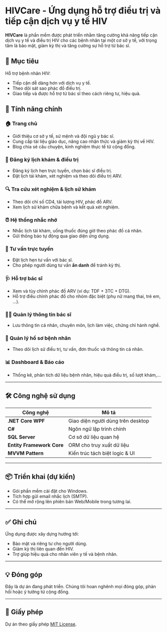 # HIVCare - Ứng dụng hỗ trợ điều trị và tiếp cận dịch vụ y tế HIV

**HIVCare** là phần mềm được phát triển nhằm tăng cường khả năng tiếp cận dịch vụ y tế và điều trị HIV cho các bệnh nhân tại một cơ sở y tế, với trọng tâm là bảo mật, giảm kỳ thị và tăng cường sự hỗ trợ từ bác sĩ.

## 🚀 Mục tiêu
Hỗ trợ bệnh nhân HIV:
- Tiếp cận dễ dàng hơn với dịch vụ y tế.
- Theo dõi sát sao phác đồ điều trị.
- Giao tiếp và được hỗ trợ từ bác sĩ theo cách riêng tư, hiệu quả.

## 🧩 Tính năng chính

### 🏠 Trang chủ
- Giới thiệu cơ sở y tế, sứ mệnh và đội ngũ y bác sĩ.
- Cung cấp tài liệu giáo dục, nâng cao nhận thức và giảm kỳ thị về HIV.
- Blog chia sẻ câu chuyện, kinh nghiệm thực tế từ cộng đồng.

### 📅 Đăng ký lịch khám & điều trị
- Đăng ký lịch hẹn trực tuyến, chọn bác sĩ điều trị.
- Đặt lịch tái khám, xét nghiệm và theo dõi điều trị ARV.

### 🔍 Tra cứu xét nghiệm & lịch sử khám
- Theo dõi chỉ số CD4, tải lượng HIV, phác đồ ARV.
- Xem lịch sử khám chữa bệnh và kết quả xét nghiệm.

### ⏰ Hệ thống nhắc nhở
- Nhắc lịch tái khám, uống thuốc đúng giờ theo phác đồ cá nhân.
- Gửi thông báo tự động qua giao diện ứng dụng.

### 💬 Tư vấn trực tuyến
- Đặt lịch hẹn tư vấn với bác sĩ.
- Cho phép người dùng tư vấn **ẩn danh** để tránh kỳ thị.

### 🩺 Hỗ trợ bác sĩ
- Xem và tùy chỉnh phác đồ ARV (ví dụ: TDF + 3TC + DTG).
- Hỗ trợ điều chỉnh phác đồ cho nhóm đặc biệt (phụ nữ mang thai, trẻ em, ...).

### 👨‍⚕️ Quản lý thông tin bác sĩ
- Lưu thông tin cá nhân, chuyên môn, lịch làm việc, chứng chỉ hành nghề.

### 📁 Quản lý hồ sơ bệnh nhân
- Theo dõi lịch sử điều trị, tư vấn, đơn thuốc và thông tin cá nhân.

### 📊 Dashboard & Báo cáo
- Thống kê, phân tích dữ liệu bệnh nhân, hiệu quả điều trị, số lượt khám,...

---

## 🛠️ Công nghệ sử dụng

| Công nghệ        | Mô tả                            |
|------------------|----------------------------------|
| **.NET Core WPF**| Giao diện người dùng trên desktop |
| **C#**           | Ngôn ngữ lập trình chính         |
| **SQL Server**   | Cơ sở dữ liệu quan hệ            |
| **Entity Framework Core** | ORM cho truy xuất dữ liệu |
| **MVVM Pattern** | Kiến trúc tách biệt logic & UI   |

---

## 📦 Triển khai (dự kiến)

- Gói phần mềm cài đặt cho Windows.
- Tích hợp gửi email nhắc lịch (SMTP).
- Có thể mở rộng lên phiên bản Web/Mobile trong tương lai.

---

## ✅ Ghi chú

Ứng dụng được xây dựng hướng tới:
- Bảo mật và riêng tư cho người dùng.
- Giảm kỳ thị liên quan đến HIV.
- Trợ giúp hiệu quả cho nhân viên y tế và bệnh nhân.

---

## 💡 Đóng góp

Đây là dự án đang phát triển. Chúng tôi hoan nghênh mọi đóng góp, phản hồi hoặc ý tưởng từ cộng đồng.

---

## 📄 Giấy phép

Dự án theo giấy phép [MIT License](LICENSE).

